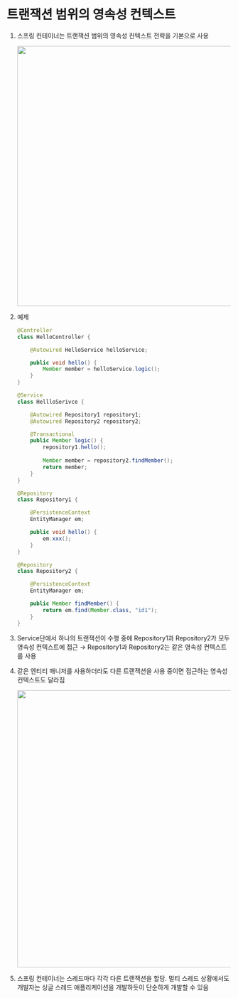 # 트랜잭션 범위의 영속성 컨텍스트

1. 스프링 컨테이너는 트랜잭션 범위의 영속성 컨텍스트 전략을 기본으로 사용
    
    <img width="585" src="https://user-images.githubusercontent.com/87467801/181612325-e5e4f49a-6e25-42f7-9c58-8ae9e4cf6720.png">
    
2. 예제
    
    ```java
    @Controller
    class HelloController {
    
    	@Autowired HelloService helloService;
    
    	public void hello() {
    		Member member = helloService.logic();
    	}
    }
    
    @Service
    class HellloSerivce {
    
    	@Autowired Repository1 repository1;
    	@Autowired Repository2 repository2;
    
    	@Transactional
    	public Member logic() {
    		repository1.hello();
    		
    		Member member = repository2.findMember();
    		return member;
    	}
    }
    
    @Repository
    class Repository1 {
    
    	@PersistenceContext
    	EntityManager em;
    
    	public void hello() {
    		em.xxx();
    	}
    }
    
    @Repository
    class Repository2 {
    
    	@PersistenceContext
    	EntityManager em;
    
    	public Member findMember() {
    		return em.find(Member.class, "id1");
    	}
    }
    ```
    
3. Service단에서 하나의 트랜잭션이 수행 중에 Repository1과 Repository2가 모두 영속성 컨텍스트에 접근
→ Repository1과 Repository2는 같은 영속성 컨텍스트를 사용
4. 같은 엔티티 매니저를 사용하더라도 다른 트랜잭션을 사용 중이면 접근하는 영속성 컨텍스트도 달라짐
    
    <img width="624" src="https://user-images.githubusercontent.com/87467801/181614698-a1395b6f-7c77-404b-a816-7efa27fbb446.png">
    
5. 스프링 컨테이너는 스레드마다 각각 다른 트랜잭션을 할당. 멀티 스레드 상황에서도 개발자는 싱글 스레드 애플리케이션을 개발하듯이 단순하게 개발할 수 있음
